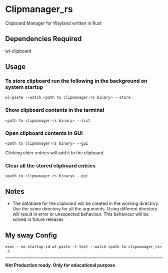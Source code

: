 # Clipmanager_rs
Clipboard Manager for Wayland written in Rust

## Dependencies Required
wl-clipboard

## Usage
### To store clipboard run the following in the background on system startup
```wl-paste --watch <path to clipmanager-rs binary> --store```

### Show clipboard contents in the terminal 
```<path to clipmanager-rs binary> --list```

### Open clipboard contents in GUI
```<path to clipmanager-rs binary> --gui```

Clicking older entries will add it to the clipboard

### Clear all the stored clipboard entries
```<path to clipmanager-rs binary> --gui```
## Notes
- The database for the clipboard will be created in the working directory. Use the same directory for all the arguments. Using different directory will result in error or unexpected behaviour. This behaviour will be solved in future releases

## My sway Config

``` exec --no-startup-id wl-paste -t text --watch <path to clipmanager_rs> -s  ```

---

**Not Production ready. Only for educational purpose**


